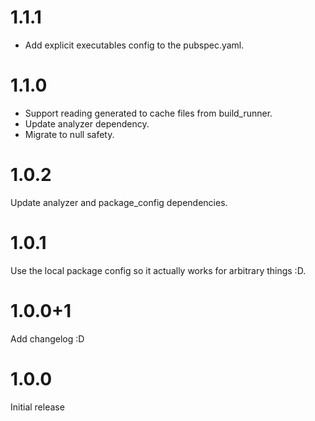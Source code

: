 # 1.1.1

- Add explicit executables config to the pubspec.yaml.

# 1.1.0

- Support reading generated to cache files from build_runner.
- Update analyzer dependency.
- Migrate to null safety.

# 1.0.2

Update analyzer and package_config dependencies.

# 1.0.1

Use the local package config so it actually works for arbitrary things :D.

# 1.0.0+1

Add changelog :D

# 1.0.0

Initial release

